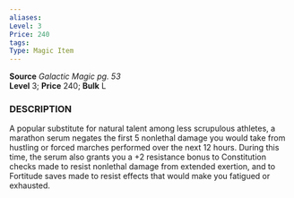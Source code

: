 ```yaml
---
aliases: 
Level: 3
Price: 240 
tags: 
Type: Magic Item
---
```

**Source** _Galactic Magic pg. 53_  
**Level** 3; **Price** 240; **Bulk** L

### DESCRIPTION

A popular substitute for natural talent among less scrupulous athletes, a marathon serum negates the first 5 nonlethal damage you would take from hustling or forced marches performed over the next 12 hours. During this time, the serum also grants you a +2 resistance bonus to Constitution checks made to resist nonlethal damage from extended exertion, and to Fortitude saves made to resist effects that would make you fatigued or exhausted.